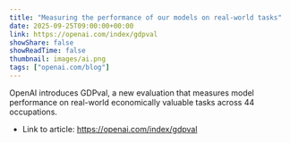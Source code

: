 ```yaml
---
title: "Measuring the performance of our models on real-world tasks"
date: 2025-09-25T09:00:00+00:00
link: https://openai.com/index/gdpval
showShare: false
showReadTime: false
thumbnail: images/ai.png
tags: ["openai.com/blog"]
---
```

OpenAI introduces GDPval, a new evaluation that measures model performance on real-world economically valuable tasks across 44 occupations.

- Link to article: https://openai.com/index/gdpval